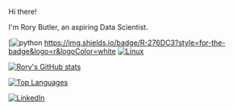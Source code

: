Hi there!

I'm Rory Butler, an aspiring Data Scientist.

[![python](https://img.shields.io/badge/Python-3776AB?style=for-the-badge&logo=python&logoColor=white)
https://img.shields.io/badge/R-276DC3?style=for-the-badge&logo=r&logoColor=white
[![Linux](https://svgshare.com/i/Zhy.svg)](https://svgshare.com/i/Zhy.svg)

[![Rory's GitHub stats](https://github-readme-stats.vercel.app/api?username=rb2661&theme=tokyonight)](https://github.com/rb2661/github-readme-stats)

[![Top Languages](https://github-readme-stats.vercel.app/api/top-langs/?username=rb2661&theme=tokyonight)](https://github.com/rb2661/github-readme-stats)


<!-- Actual text -->

[![LinkedIn][1.1]][1] 

<!-- Icons -->
[1.1]: https://img.shields.io/badge/LinkedIn-0077B5?style=for-the-badge&logo=linkedin&logoColor=white

<!-- Links to your social media accounts -->
[1]: https://www.linkedin.com/in/rory-butler-410821a0/
